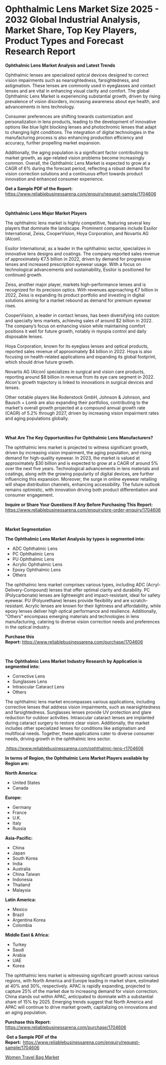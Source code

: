 <p><h1>Ophthalmic Lens Market Size 2025 - 2032 Global Industrial Analysis, Market Share, Top Key Players, Product Types and Forecast Research Report</h1></p><p><strong>Ophthalmic Lens Market Analysis and Latest Trends</strong></p>
<p><p>Ophthalmic lenses are specialized optical devices designed to correct vision impairments such as nearsightedness, farsightedness, and astigmatism. These lenses are commonly used in eyeglasses and contact lenses and are vital in enhancing visual clarity and comfort. The global Ophthalmic Lens Market is experiencing substantial growth, driven by rising prevalence of vision disorders, increasing awareness about eye health, and advancements in lens technology.</p><p>Consumer preferences are shifting towards customization and personalization in lens products, leading to the development of innovative options like blue light blocking lenses and photochromic lenses that adapt to changing light conditions. The integration of digital technologies in the manufacturing process is also enhancing production efficiency and accuracy, further propelling market expansion.</p><p>Additionally, the aging population is a significant factor contributing to market growth, as age-related vision problems become increasingly common. Overall, the Ophthalmic Lens Market is expected to grow at a CAGR of 6% during the forecast period, reflecting a robust demand for vision correction solutions and a continuous effort towards product innovation and enhanced consumer experience.</p></p>
<p><strong>Get a Sample PDF of the Report:&nbsp;</strong> <a href="https://www.reliablebusinessarena.com/enquiry/request-sample/1704606?utm_campaign=2033&utm_medium=2&utm_source=Github&utm_content=ia&utm_term=02032025&utm_id=ophthalmic-lens">https://www.reliablebusinessarena.com/enquiry/request-sample/1704606</a></p>
<p>&nbsp;</p>
<p><strong>Ophthalmic Lens Major Market Players</strong></p>
<p><p>The ophthalmic lens market is highly competitive, featuring several key players that dominate the landscape. Prominent companies include Essilor International, Zeiss, CooperVision, Hoya Corporation, and Novartis AG (Alcon).</p><p>Essilor International, as a leader in the ophthalmic sector, specializes in innovative lens designs and coatings. The company reported sales revenue of approximately €7.5 billion in 2022, driven by demand for progressive lenses and increased prescription eyewear usage. With a focus on technological advancements and sustainability, Essilor is positioned for continued growth.</p><p>Zeiss, another major player, markets high-performance lenses and is recognized for its precision optics. With revenues approaching €7 billion in 2022, Zeiss is expanding its product portfolio and investing in digital solutions aiming for a market rebound as demand for premium eyewear rises.</p><p>CooperVision, a leader in contact lenses, has been diversifying into custom and specialty lens markets, achieving sales of around $2 billion in 2022. The company’s focus on enhancing vision while maintaining comfort positions it well for future growth, notably in myopia control and daily disposable lenses.</p><p>Hoya Corporation, known for its eyeglass lenses and optical products, reported sales revenue of approximately $4 billion in 2022. Hoya is also focusing on health-related applications and expanding its global footprint, which should drive future growth.</p><p>Novartis AG (Alcon) specializes in surgical and vision care products, reporting around $8 billion in revenue from its eye care segment in 2022. Alcon's growth trajectory is linked to innovations in surgical devices and lenses.</p><p>Other notable players like Rodenstock GmbH, Johnson & Johnson, and Bausch + Lomb are also expanding their portfolios, contributing to the market's overall growth projected at a compound annual growth rate (CAGR) of 5.2% through 2027, driven by increasing vision impairment rates and aging populations globally.</p></p>
<p>&nbsp;</p>
<p><strong>What Are The Key Opportunities For Ophthalmic Lens Manufacturers?</strong></p>
<p><p>The ophthalmic lens market is projected to witness significant growth, driven by increasing vision impairment, the aging population, and rising demand for high-quality eyewear. In 2023, the market is valued at approximately $30 billion and is expected to grow at a CAGR of around 5% over the next five years. Technological advancements in lens materials and coatings, along with the growing popularity of digital devices, are further influencing this expansion. Moreover, the surge in online eyewear retailing will shape distribution channels, enhancing accessibility. The future outlook remains optimistic, with innovation driving both product differentiation and consumer engagement.</p></p>
<p><strong>Inquire or Share Your Questions If Any Before Purchasing This Report:</strong> <a href="https://www.reliablebusinessarena.com/enquiry/pre-order-enquiry/1704606?utm_campaign=2033&utm_medium=2&utm_source=Github&utm_content=ia&utm_term=02032025&utm_id=ophthalmic-lens">https://www.reliablebusinessarena.com/enquiry/pre-order-enquiry/1704606</a></p>
<p>&nbsp;</p>
<p><strong>Market Segmentation</strong></p>
<p><strong>The Ophthalmic Lens Market Analysis by types is segmented into:</strong></p>
<p><ul><li>ADC Ophthalmic Lens</li><li>PC Ophthalmic Lens</li><li>PU Ophthalmic Lens</li><li>Acrylic Ophthalmic Lens</li><li>Epoxy Ophthalmic Lens</li><li>Others</li></ul></p>
<p><p>The ophthalmic lens market comprises various types, including ADC (Acryl-Delivery-Compound) lenses that offer optimal clarity and durability. PC (Polycarbonate) lenses are lightweight and impact-resistant, ideal for safety eyewear. PU (Polyurethane) lenses provide flexibility and are scratch-resistant. Acrylic lenses are known for their lightness and affordability, while epoxy lenses deliver high optical performance and resilience. Additionally, "Others" encompass emerging materials and technologies in lens manufacturing, catering to diverse vision correction needs and preferences in the optical industry.</p></p>
<p><strong>Purchase this Report:&nbsp;</strong><a href="https://www.reliablebusinessarena.com/purchase/1704606?utm_campaign=2033&utm_medium=2&utm_source=Github&utm_content=ia&utm_term=02032025&utm_id=ophthalmic-lens">https://www.reliablebusinessarena.com/purchase/1704606</a></p>
<p>&nbsp;</p>
<p><strong>The Ophthalmic Lens Market Industry Research by Application is segmented into:</strong></p>
<p><ul><li>Corrective Lens</li><li>Sunglasses Lens</li><li>Intraocular Cataract Lens</li><li>Others</li></ul></p>
<p><p>The ophthalmic lens market encompasses various applications, including corrective lenses that address vision impairments, such as nearsightedness and farsightedness. Sunglasses lenses provide UV protection and glare reduction for outdoor activities. Intraocular cataract lenses are implanted during cataract surgery to restore clear vision. Additionally, the market includes other specialized lenses for conditions like astigmatism and multifocal needs. Together, these applications cater to diverse consumer needs, driving growth in the ophthalmic lens sector.</p></p>
<p><a href="https://www.reliablebusinessarena.com/ophthalmic-lens-r1704606?utm_campaign=2033&utm_medium=2&utm_source=Github&utm_content=ia&utm_term=02032025&utm_id=ophthalmic-lens">&nbsp;https://www.reliablebusinessarena.com/ophthalmic-lens-r1704606</a></p>
<p><strong>In terms of Region, the Ophthalmic Lens Market Players available by Region are:</strong></p>
<p>
    <p> <strong> North America: </strong>
        <ul>
            <li>United States</li>
            <li>Canada</li>
        </ul>
        </p> 
    <p> <strong> Europe: </strong>
        <ul>
            <li>Germany</li>
            <li>France</li>
            <li>U.K.</li>
            <li>Italy</li>
            <li>Russia</li>
        </ul>
        </p> 
    <p> <strong> Asia-Pacific: </strong>
        <ul>
            <li>China</li>
            <li>Japan</li>
            <li>South Korea</li>
            <li>India</li>
            <li>Australia</li>
            <li>China Taiwan</li>
            <li>Indonesia</li>
            <li>Thailand</li>
            <li>Malaysia</li>
        </ul>
        </p> 
    <p> <strong> Latin America: </strong>
        <ul>
            <li>Mexico</li>
            <li>Brazil</li>
            <li>Argentina Korea</li>
            <li>Colombia</li>
        </ul>
        </p> 
    <p> <strong> Middle East & Africa: </strong>
        <ul>
            <li>Turkey</li>
            <li>Saudi</li>
            <li>Arabia</li>
            <li>UAE</li>
            <li>Korea</li>
        </ul>
    </p>
    </p>
<p><p>The ophthalmic lens market is witnessing significant growth across various regions, with North America and Europe leading in market share, estimated at 40% and 30%, respectively. APAC is rapidly expanding, projected to capture 25% of the market due to increasing demand for vision correction. China stands out within APAC, anticipated to dominate with a substantial share of 15% by 2025. Emerging trends suggest that North America and APAC will continue to drive market growth, capitalizing on innovations and an aging population.</p></p>
<p><strong>Purchase this Report: </strong><a href="https://www.reliablebusinessarena.com/purchase/1704606?utm_campaign=2033&utm_medium=2&utm_source=Github&utm_content=ia&utm_term=02032025&utm_id=ophthalmic-lens">https://www.reliablebusinessarena.com/purchase/1704606</a></p>
<p>&nbsp;<strong>Get a Sample PDF of the Report:&nbsp;&nbsp;</strong><a href="https://www.reliablebusinessarena.com/enquiry/request-sample/1704606?utm_campaign=2033&utm_medium=2&utm_source=Github&utm_content=ia&utm_term=02032025&utm_id=ophthalmic-lens">https://www.reliablebusinessarena.com/enquiry/request-sample/1704606</a></p>
<p><strong></strong></p>
<p><p><a href="https://github.com/mahnoor2003/Market-Research-Report-List-7/blob/main/women-travel-bag-market.md?utm_campaign=2033&utm_medium=2&utm_source=Github&utm_content=ia&utm_term=02032025&utm_id=ophthalmic-lens">Women Travel Bag Market</a></p></p>